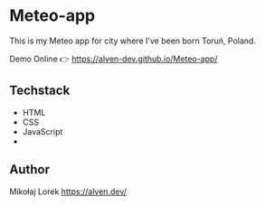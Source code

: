 # Meteo-app
This is my Meteo app for city where I've been born Toruń, Poland.

Demo Online
👉 https://alven-dev.github.io/Meteo-app/

## Techstack
- HTML
- CSS
- JavaScript
- 
## Author
Mikołaj Lorek
https://alven.dev/
